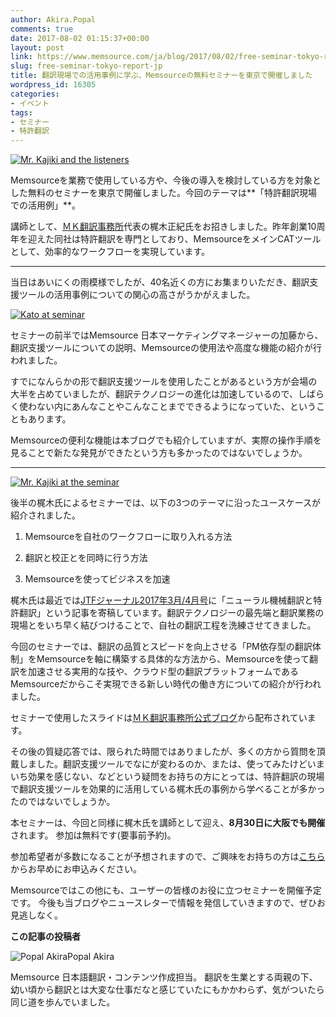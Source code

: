 ```yaml
---
author: Akira.Popal
comments: true
date: 2017-08-02 01:15:37+00:00
layout: post
link: https://www.memsource.com/ja/blog/2017/08/02/free-seminar-tokyo-report-jp/
slug: free-seminar-tokyo-report-jp
title: 翻訳現場での活用事例に学ぶ、Memsourceの無料セミナーを東京で開催しました
wordpress_id: 16305
categories:
- イベント
tags:
- セミナー
- 特許翻訳
---
```




[![Mr. Kajiki and the listeners](http://www.memsource.com/wp-content/uploads/2017/08/IMG_9259-1-1024x768.jpg)](http://www.memsource.com/wp-content/uploads/2017/08/IMG_9259-1.jpg)

Memsourceを業務で使用している方や、今後の導入を検討している方を対象とした無料のセミナーを東京で開催しました。今回のテーマは**「特許翻訳現場での活用例」**。

講師として、[ＭＫ翻訳事務所](https://www.mktrans.biz/)代表の梶木正紀氏をお招きしました。昨年創業10周年を迎えた同社は特許翻訳を専門としており、MemsourceをメインCATツールとして、効率的なワークフローを実現しています。





<!-- more -->







* * *



当日はあいにくの雨模様でしたが、40名近くの方にお集まりいただき、翻訳支援ツールの活用事例についての関心の高さがうかがえました。

[![Kato at seminar](http://www.memsource.com/wp-content/uploads/2017/08/CIMG0647-1-e1501635523468-1024x1021.jpg)](http://www.memsource.com/wp-content/uploads/2017/08/CIMG0647-1.jpg)

セミナーの前半ではMemsource 日本マーケティングマネージャーの加藤から、翻訳支援ツールについての説明、Memsourceの使用法や高度な機能の紹介が行われました。

すでになんらかの形で翻訳支援ツールを使用したことがあるという方が会場の大半を占めていましたが、翻訳テクノロジーの進化は加速しているので、しばらく使わない内にあんなことやこんなことまでできるようになっていた、ということもあります。

Memsourceの便利な機能は本ブログでも紹介していますが、実際の操作手順を見ることで新たな発見ができたという方も多かったのではないでしょうか。



* * *



[![Mr. Kajiki at the seminar](http://www.memsource.com/wp-content/uploads/2017/08/IMG_9257-e1501638531258-1024x857.jpg)](http://www.memsource.com/wp-content/uploads/2017/08/IMG_9257.jpg)

後半の梶木氏によるセミナーでは、以下の3つのテーマに沿ったユースケースが紹介されました。



 	
  1. Memsourceを自社のワークフローに取り入れる方法

 	
  2. 翻訳と校正とを同時に行う方法

 	
  3. Memsourceを使ってビジネスを加速


梶木氏は最近では[JTFジャーナル2017年3月/4月号](http://journal.jtf.jp/288/)に「ニューラル機械翻訳と特許翻訳」という記事を寄稿しています。翻訳テクノロジーの最先端と翻訳業務の現場とをいち早く結びつけることで、自社の翻訳工程を洗練させてきました。

今回のセミナーでは、翻訳の品質とスピードを向上させる「PM依存型の翻訳体制」をMemsourceを軸に構築する具体的な方法から、Memsourceを使って翻訳を加速させる実用的な技や、クラウド型の翻訳プラットフォームであるMemsourceだからこそ実現できる新しい時代の働き方についての紹介が行われました。

セミナーで使用したスライドは[ＭＫ翻訳事務所公式ブログ](http://mktranslationfirmcom.blogspot.hu/2017/07/memsource.html)から配布されています。

その後の質疑応答では、限られた時間ではありましたが、多くの方から質問を頂戴しました。翻訳支援ツールでなにが変わるのか、または、使ってみたけどいまいち効果を感じない、などという疑問をお持ちの方にとっては、特許翻訳の現場で翻訳支援ツールを効果的に活用している梶木氏の事例から学べることが多かったのではないでしょうか。

本セミナーは、今回と同様に梶木氏を講師として迎え、**8月30日に大阪でも開催**されます。
参加は無料です(要事前予約)。

参加希望者が多数になることが予想されますので、ご興味をお持ちの方は[こちら](http://www.memsource.com/ja/blog/2017/07/11/osaka_seminar/)からお早めにお申込みください。

Memsourceではこの他にも、ユーザーの皆様のお役に立つセミナーを開催予定です。
今後も当ブログやニュースレターで情報を発信していきますので、ぜひお見逃しなく。

**この記事の投稿者**

![Popal Akira](/wp-content/uploads/2016/09/PPP-e1473631567202-879x1024.jpg)Popal Akira

Memsource 日本語翻訳・コンテンツ作成担当。
翻訳を生業とする両親の下、幼い頃から翻訳とは大変な仕事だなと感じていたにもかかわらず、気がついたら同じ道を歩んでいました。


